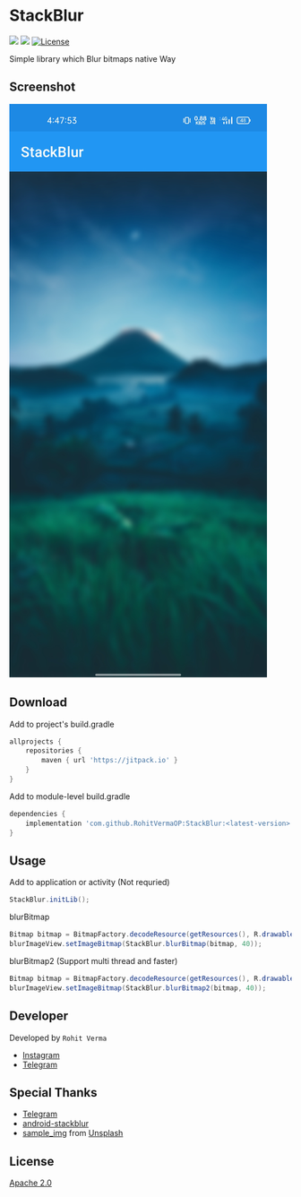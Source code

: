 # StackBlur
[![](https://img.shields.io/badge/Minimum%20Sdk-21-2196F3)](https://github.com/RohitVermaOP/StackBlur)
[![](https://jitpack.io/v/RohitVermaOP/StackBlur.svg)](https://jitpack.io/#RohitVermaOP/StackBlur)
[![License](https://img.shields.io/badge/License-Apache_2.0-blue.svg)](./LICENSE)

Simple library which Blur bitmaps native Way

## Screenshot

![](screenshot.jpg)

## Download 

Add to project's build.gradle
```gradle
allprojects {
	repositories {
		maven { url 'https://jitpack.io' }
	}
}
```

Add to module-level build.gradle
```gradle
dependencies { 
    implementation 'com.github.RohitVermaOP:StackBlur:<latest-version>'
}
```

## Usage

Add to application or activity (Not requried)
```java
StackBlur.initLib();
```

blurBitmap
```java
Bitmap bitmap = BitmapFactory.decodeResource(getResources(), R.drawable.sample_img);
blurImageView.setImageBitmap(StackBlur.blurBitmap(bitmap, 40));
```

blurBitmap2 (Support multi thread and faster)
```java
Bitmap bitmap = BitmapFactory.decodeResource(getResources(), R.drawable.sample_img);
blurImageView.setImageBitmap(StackBlur.blurBitmap2(bitmap, 40));
```

## Developer

Developed by ```Rohit Verma```
+ [Instagram](http://instagram.com/mr_rohitverma88)
+ [Telegram](http://t.me/RohitVerma88)

## Special Thanks
+ [Telegram](https://github.com/DrKLO/Telegram)
+ [android-stackblur](https://github.com/kikoso/android-stackblur)
+ [sample_img](https://unsplash.com/photos/LSFuPFE9vKE) from [Unsplash](https://unsplash.com)

## License

[Apache 2.0](./LICENSE)